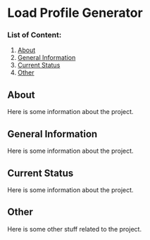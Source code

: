 # Load Profile Generator

### List of Content:
1. [About](#About)
1. [General Information](#General)
1. [Current Status](#Current)
1. [Other](#Other)

## About
Here is some information about the project.

## General Information
Here is some information about the project.

## Current Status
Here is some information about the project.

## Other
Here is some other stuff related to the project.
